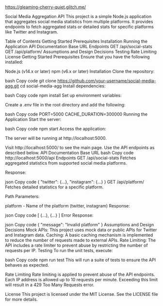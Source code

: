 https://gleaming-cherry-quiet.glitch.me/


Social Media Aggregation API
This project is a simple Node.js application that aggregates social media statistics from multiple platforms. It provides endpoints to fetch aggregated stats or detailed stats for specific platforms like Twitter and Instagram.

Table of Contents
Getting Started
Prerequisites
Installation
Running the Application
API Documentation
Base URL
Endpoints
GET /api/social-stats
GET /api/platform/
Assumptions and Design Decisions
Testing
Rate Limiting
License
Getting Started
Prerequisites
Ensure that you have the following installed:

Node.js (v14.x or later)
npm (v6.x or later)
Installation
Clone the repository:

bash
Copy code
git clone https://github.com/your-username/social-media-agg.git
cd social-media-agg
Install dependencies:

bash
Copy code
npm install
Set up environment variables:

Create a .env file in the root directory and add the following:

bash
Copy code
PORT=5000
CACHE_DURATION=300000
Running the Application
Start the server:

bash
Copy code
npm start
Access the application:

The server will be running at http://localhost:5000.

Visit http://localhost:5000/ to see the main page.
Use the API endpoints as described below.
API Documentation
Base URL
bash
Copy code
http://localhost:5000/api
Endpoints
GET /api/social-stats
Fetches aggregated statistics from supported social media platforms.

Response:

json
Copy code
{
    "twitter": {...},
    "instagram": {...}
}
GET /api/platform/
Fetches detailed statistics for a specific platform.

Path Parameters:

platform - Name of the platform (twitter, instagram)
Response:

json
Copy code
[
    {...},
    {...}
]
Error Response:

json
Copy code
{
    "message": "Invalid platform"
}
Assumptions and Design Decisions
Mock APIs: This project uses mock data or public APIs for Twitter and Instagram data.
Caching: A basic caching mechanism is implemented to reduce the number of requests made to external APIs.
Rate Limiting: The API includes a rate limiter to prevent abuse by restricting the number of requests per IP.
Testing
To run the unit tests, execute:

bash
Copy code
npm run test
This will run a suite of tests to ensure the API behaves as expected.

Rate Limiting
Rate limiting is applied to prevent abuse of the API endpoints. Each IP address is allowed up to 10 requests per minute. Exceeding this limit will result in a 429 Too Many Requests error.

License
This project is licensed under the MIT License. See the LICENSE file for more details.
